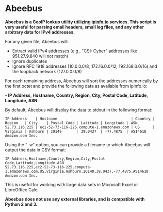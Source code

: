 # Abeebus
**Abeebus is a GeoIP lookup utility utilizing [ipinfo.io](https://ipinfo.io) services. This script is very useful for parsing email headers, small log files, and any other arbitrary data for IPv4 addresses.**

For any given file, Abeebus will:

- Extract valid IPv4 addresses (e.g., "CSI: Cyber" addresses like 951.27.9.840 will not match)
- Ignore duplicates
- Ignore RFC 1918 addresses (10.0.0.0/8, 172.16.0.0/12, 192.168.0.0/16) and the loopback network (127.0.0.0/8)

For each remaining address, Abeebus will sort the addresses numerically by the first octet and provide the following data as available from ipinfo.io:

**- IP Address, Hostname, Country, Region, City, Postal Code, Latitude, Longitude, ASN**

By default, Abeebus will display the data to stdout in the following format:

```
IP Address    | Hostname                                  | Country | Region   | City    | Postal Code | Latitude | Longitude | ASN
52.73.116.225 | ec2-52-73-116-225.compute-1.amazonaws.com | US      | Virginia | Ashburn | 20149       | 39.0437  | -77.4875  | AS14618 Amazon.com Inc.
```
Using the "-w" option, you can provide a filename to which Abeebus will output the data in CSV format:

```
IP Address,Hostname,Country,Region,City,Postal Code,Latitude,Longitude,ASN
52.73.116.225,ec2-52-73-116-225.compute-1.amazonaws.com,US,Virginia,Ashburn,20149,39.0437,-77.4875,AS14618 Amazon.com Inc.
```

This is useful for working with large data sets in Microsoft Excel or LibreOffice Calc.

**Abeebus does not use any external libraries, and is compatible with Python 2 and 3.**
